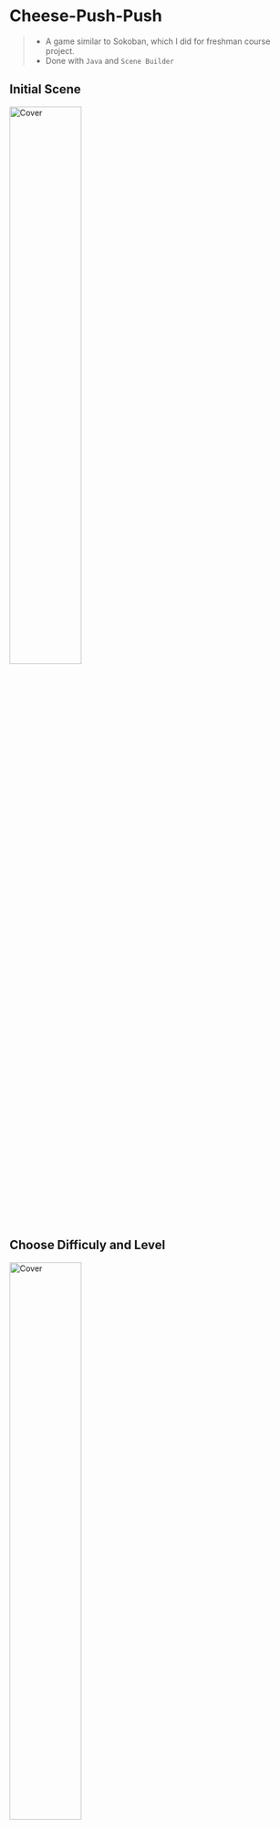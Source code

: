 # Cheese-Push-Push
> - A game similar to Sokoban, which I did for freshman course project. <br>
> - Done with `Java` and `Scene Builder`<br>
## Initial Scene <br>
<img src="https://github.com/hou47ee/Cheese-Push-Push/blob/main/cheese_push/1.jpg" alt="Cover" width="50%"/> <br>

## Choose Difficuly and Level <br>
<img src="https://github.com/hou47ee/Cheese-Push-Push/blob/main/cheese_push/2.jpg" alt="Cover" width="50%"/> <br>

> Easy: The maps are the easiest to be solved, and you will at least get 1 star even if you use a looooot of steps. <br>
>
> Gerneral: The maps are more difficult, and you will get zero star if you use more than a certain number of steps. <br>
>
> Hard: The maps are once more difficult, and there is a "Timer" added, if you can't solve it within the setting time, you lose. <br>
> 
<img src="https://github.com/hou47ee/Cheese-Push-Push/blob/main/cheese_push/遊戲畫面.jpg" alt="Cover" width="50%"/> <br>


